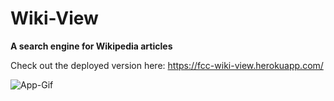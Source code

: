 # Wiki-View
**A search engine for Wikipedia articles**

Check out the deployed version here: https://fcc-wiki-view.herokuapp.com/





![App-Gif](https://s3.us-east-2.amazonaws.com/fcc-wiki-view/wiki-view.gif)
